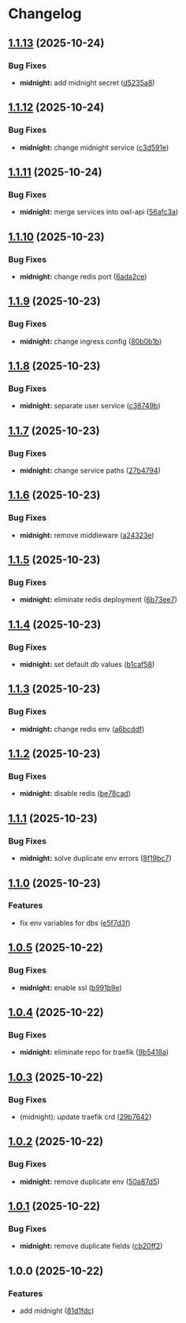 # Changelog

## [1.1.13](https://github.com/hackclub/helm/compare/midnight-core-v1.1.12...midnight-core-v1.1.13) (2025-10-24)


### Bug Fixes

* **midnight:** add midnight secret ([d5235a8](https://github.com/hackclub/helm/commit/d5235a8af9d04bf29e1eb69c2d3a367a8bbf493f))

## [1.1.12](https://github.com/hackclub/helm/compare/midnight-core-v1.1.11...midnight-core-v1.1.12) (2025-10-24)


### Bug Fixes

* **midnight:** change midnight service ([c3d591e](https://github.com/hackclub/helm/commit/c3d591e9f149acf24e9a3bd121c36978f1181a70))

## [1.1.11](https://github.com/hackclub/helm/compare/midnight-core-v1.1.10...midnight-core-v1.1.11) (2025-10-24)


### Bug Fixes

* **midnight:** merge services into owl-api ([56afc3a](https://github.com/hackclub/helm/commit/56afc3a7d711dbe827cfb6783be01daf70096183))

## [1.1.10](https://github.com/hackclub/helm/compare/midnight-core-v1.1.9...midnight-core-v1.1.10) (2025-10-23)


### Bug Fixes

* **midnight:** change redis port ([6ada2ce](https://github.com/hackclub/helm/commit/6ada2ce95d606d274cdd8602bdfd9f5a0eab1b35))

## [1.1.9](https://github.com/hackclub/helm/compare/midnight-core-v1.1.8...midnight-core-v1.1.9) (2025-10-23)


### Bug Fixes

* **midnight:** change ingress config ([80b0b1b](https://github.com/hackclub/helm/commit/80b0b1bce0182959fbdf4518b4de9ca6dacc702b))

## [1.1.8](https://github.com/hackclub/helm/compare/midnight-core-v1.1.7...midnight-core-v1.1.8) (2025-10-23)


### Bug Fixes

* **midnight:** separate user service ([c38749b](https://github.com/hackclub/helm/commit/c38749b523dac6a0a8592a0ef3d38faee83a694c))

## [1.1.7](https://github.com/hackclub/helm/compare/midnight-core-v1.1.6...midnight-core-v1.1.7) (2025-10-23)


### Bug Fixes

* **midnight:** change service paths ([27b4794](https://github.com/hackclub/helm/commit/27b479424dedff79e8c32a29a22ab060c4440b57))

## [1.1.6](https://github.com/hackclub/helm/compare/midnight-core-v1.1.5...midnight-core-v1.1.6) (2025-10-23)


### Bug Fixes

* **midnight:** remove middleware ([a24323e](https://github.com/hackclub/helm/commit/a24323ebd679902f4eb6d7fbc6c1da166a9b5521))

## [1.1.5](https://github.com/hackclub/helm/compare/midnight-core-v1.1.4...midnight-core-v1.1.5) (2025-10-23)


### Bug Fixes

* **midnight:** eliminate redis deployment ([6b73ee7](https://github.com/hackclub/helm/commit/6b73ee72d4be5a688dc1520686b4d5f58b1bcfc1))

## [1.1.4](https://github.com/hackclub/helm/compare/midnight-core-v1.1.3...midnight-core-v1.1.4) (2025-10-23)


### Bug Fixes

* **midnight:** set default db values ([b1caf58](https://github.com/hackclub/helm/commit/b1caf58b52216e43f429288bdc5e5d725da6b5c1))

## [1.1.3](https://github.com/hackclub/helm/compare/midnight-core-v1.1.2...midnight-core-v1.1.3) (2025-10-23)


### Bug Fixes

* **midnight:** change redis env ([a6bcddf](https://github.com/hackclub/helm/commit/a6bcddf698e8289ad1694c2ee44006d3b233a70e))

## [1.1.2](https://github.com/hackclub/helm/compare/midnight-core-v1.1.1...midnight-core-v1.1.2) (2025-10-23)


### Bug Fixes

* **midnight:** disable redis ([be78cad](https://github.com/hackclub/helm/commit/be78cad784b94af3cbbfad82bd18c9bf7998d845))

## [1.1.1](https://github.com/hackclub/helm/compare/midnight-core-v1.1.0...midnight-core-v1.1.1) (2025-10-23)


### Bug Fixes

* **midnight:** solve duplicate env errors ([8f19bc7](https://github.com/hackclub/helm/commit/8f19bc795738f9acff340f9cba55981e7a5ec8a8))

## [1.1.0](https://github.com/hackclub/helm/compare/midnight-core-v1.0.5...midnight-core-v1.1.0) (2025-10-23)


### Features

* fix env variables for dbs ([e5f7d3f](https://github.com/hackclub/helm/commit/e5f7d3f8d714b73351a51c511d1af0f4db5e3004))

## [1.0.5](https://github.com/hackclub/helm/compare/midnight-core-v1.0.4...midnight-core-v1.0.5) (2025-10-22)


### Bug Fixes

* **midnight:** enable ssl ([b991b9e](https://github.com/hackclub/helm/commit/b991b9ef18a2387c4be240eddba3836465468dd3))

## [1.0.4](https://github.com/hackclub/helm/compare/midnight-core-v1.0.3...midnight-core-v1.0.4) (2025-10-22)


### Bug Fixes

* **midnight:** eliminate repo for traefik ([9b5418a](https://github.com/hackclub/helm/commit/9b5418a959c9e2b2e0f832eac90368b4b6fbad2b))

## [1.0.3](https://github.com/hackclub/helm/compare/midnight-core-v1.0.2...midnight-core-v1.0.3) (2025-10-22)


### Bug Fixes

* (midnight): update traefik crd ([29b7642](https://github.com/hackclub/helm/commit/29b7642bc8729b32924edc1a8bb04f06be92da26))

## [1.0.2](https://github.com/hackclub/helm/compare/midnight-core-v1.0.1...midnight-core-v1.0.2) (2025-10-22)


### Bug Fixes

* **midnight:** remove duplicate env ([50a87d5](https://github.com/hackclub/helm/commit/50a87d53f555809ccb45b1445a16ebfb052a06a5))

## [1.0.1](https://github.com/hackclub/helm/compare/midnight-core-v1.0.0...midnight-core-v1.0.1) (2025-10-22)


### Bug Fixes

* **midnight:** remove duplicate fields ([cb20ff2](https://github.com/hackclub/helm/commit/cb20ff229c882f3ad17e1af2465e0f1f288f7cf8))

## 1.0.0 (2025-10-22)


### Features

* add midnight ([81d1fdc](https://github.com/hackclub/helm/commit/81d1fdc149220ba9b4a80780de629b602f438e09))
